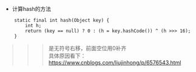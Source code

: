- 计算hash的方法  
```
    static final int hash(Object key) {
        int h;
        return (key == null) ? 0 : (h = key.hashCode()) ^ (h >>> 16);
    }
```
  >>>是无符号右移，前面空位用0补齐  
  具体原因看下： https://www.cnblogs.com/liujinhong/p/6576543.html
